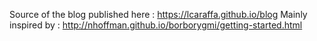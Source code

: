 Source of the blog published here : https://lcaraffa.github.io/blog
Mainly inspired by :  http://nhoffman.github.io/borborygmi/getting-started.html